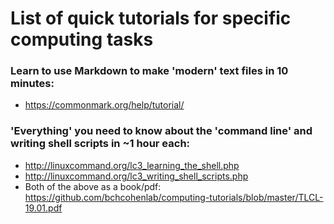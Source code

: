 # List of quick tutorials for specific computing tasks

### Learn to use Markdown to make 'modern' text files in 10 minutes:
- https://commonmark.org/help/tutorial/

### 'Everything' you need to know about the 'command line' and writing shell scripts in ~1 hour each:
- http://linuxcommand.org/lc3_learning_the_shell.php
- http://linuxcommand.org/lc3_writing_shell_scripts.php
- Both of the above as a book/pdf: https://github.com/bchcohenlab/computing-tutorials/blob/master/TLCL-19.01.pdf

